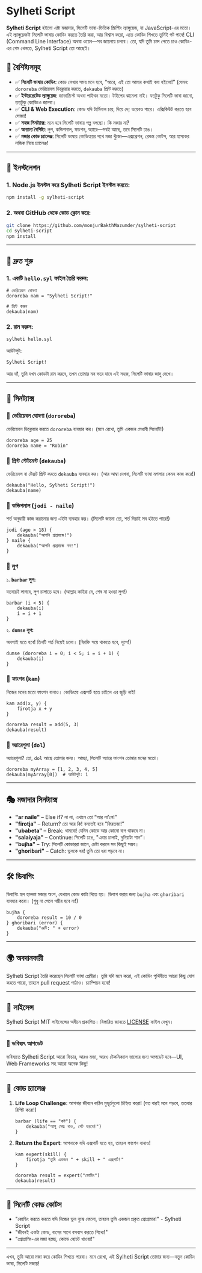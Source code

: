 
# Sylheti Script

**Sylheti Script** হইলো এক্টা মজাদার, সিলেটি ভাষা-ভিত্তিক স্ক্রিপ্টিং ল্যাঙ্গুয়েজ, যা JavaScript-এর মতো। এই ল্যাঙ্গুয়েজটা সিলেটি ভাষায় কোডিং করতে তৈরি করা, আর বিশ্বাস করো, এতে কোডিং শিখতে তুমিই পট পাবে! CLI (Command Line Interface) অথবা ওয়েব—সব জায়গায় চলবে। তো, যদি তুমি চান্স পেতে চাও কোডিং-এর গেম খেলতে, Sylheti Script তো আছেই।

## 📌 বৈশিষ্ট্যসমূহ
- ✅ **সিলেটি ভাষায় কোডিং**: কোড লেখার সময় মনে হবে, “আরে, এই তো আমার কথাই বলা হইলো!” (যেমন: `dororeba` ভেরিয়েবল ডিক্লেয়ার করতে, `dekauba` প্রিন্ট করতে)
- ✅ **ইন্টারপ্রেটেড ল্যাঙ্গুয়েজ**: জাভাস্ক্রিপ্ট অথবা পাইথন মতো। টাইপের ঝামেলা নাই। যতটুকু সিলেটি ভাষা জানো, ততটুকু কোডিংও জানবা।
- ✅ **CLI & Web Execution**: কোড যদি টার্মিনাল চায়, দিয়ে দে; ওয়েবও পারে। এক্সিকিউট করতে হবে সোজা!
- ✅ **সহজ সিনট্যাক্স**: মনে হবে সিলেটি ভাষায় গল্প বলছো। কি মজার না?
- ✅ **অন্যান্য বৈশিষ্ট্য**: লুপ, কন্ডিশনাল, ফাংশন, অ্যারে—সবই আছে, তবে সিলেটি ঢঙে।
- ✅ **মজার কোড চ্যালেঞ্জ**: সিলেটি ভাষায় কোডিংয়ের পথে মজা খুঁজো—এক্সপ্রেশন, রেন্ডম কোটস, আর হাস্যকর লজিক নিয়ে চ্যালেঞ্জ!

---

## 🔧 ইনস্টলেশন

### 1. Node.js ইনস্টল করে Sylheti Script ইনস্টল করতে:

```sh
npm install -g sylheti-script
```

### 2. অথবা GitHub থেকে কোড ক্লোন করে:

```sh
git clone https://github.com/monjurBakthMazumder/sylheti-script
cd sylheti-script
npm install
```

---

## 🚀 দ্রুত শুরু

### 1. একটি `hello.syl` ফাইল তৈরি করুন:

```sylheti
# ভেরিয়েবল ঘোষণা
dororeba nam = "Sylheti Script!"

# প্রিন্ট করুন
dekauba(nam)
```

### 2. রান করুন:

```sh
sylheti hello.syl
```

আউটপুট:
```sh
Sylheti Script!
```

আর হ্যাঁ, তুমি যখন কোডটা রান করবে, তখন তোমার মন ভরে যাবে এই সহজ, সিলেটি ভাষার জাদু দেখে।

---

## 📜 সিনট্যাক্স

### 🔹 **ভেরিয়েবল ঘোষণা (`dororeba`)**

ভেরিয়েবল ডিক্লেয়ার করতে `dororeba` ব্যবহার কর। (মনে রেখো, তুমি একজন মেধাবী সিলেটি!)

```sylheti
dororeba age = 25
dororeba name = "Robin"
```

### 🔹 **প্রিন্ট স্টেটমেন্ট (`dekauba`)**

ভেরিয়েবল বা টেক্সট প্রিন্ট করতে `dekauba` ব্যবহার কর। (আর আম্বা দেখবা, সিলেটি ভাষা মশলায় কেমন কাজ করে!)

```sylheti
dekauba("Hello, Sylheti Script!")
dekauba(name)
```

### 🔹 **কন্ডিশনাল (`jodi - naile`)**

শর্ত অনুযায়ী কাজ করানোর জন্য এইটা ব্যবহার কর। (সিলেটি জানো তো, শর্ত দিয়াই সব হইতে পারে!)

```sylheti
jodi (age > 18) {
    dekauba("আপনি প্রাপ্তবয়স্ক!")
} naile {
    dekauba("আপনি প্রাপ্তবয়স্ক নন!")
}
```

### 🔹 **লুপ**

১. **`barbar` লুপ:**

যতবারই লাগবে, লুপ চালাতে হবে। (আল্লাহ কাইরা দে, শেষ না হওয়া লুপ!)

```sylheti
barbar (i < 5) {
    dekauba(i)
    i = i + 1
}
```

২. **`dumse` লুপ:**

অবশ্যই হতে হবে! তিনটি শর্ত নিয়েই চলো। (বিরক্তি সয়ে থাকতে হবে, লুপে!)

```sylheti
dumse (dororeba i = 0; i < 5; i = i + 1) {
    dekauba(i)
}
```

### 🔹 **ফাংশন (`kam`)**

নিজের মনের মতো ফাংশন বানাও। কোডিংয়ে এক্সপার্ট হতে চাইলে এর জুড়ি নাই!

```sylheti
kam add(x, y) {
    firotja x + y
}

dororeba result = add(5, 3)
dekauba(result)
```

### 🔹 **অ্যারেগুলা (`dol`)**

অ্যারেগুলা? তো, `dol` আছে তোমার জন্য। আচ্ছা, সিলেটি অ্যারে ফাংশন তোমার মনের মতো।

```sylheti
dororeba myArray = [1, 2, 3, 4, 5]
dekauba(myArray[0])  # আউটপুট: 1
```

---

## 🎭 মজাদার সিনট্যাক্স
- **"ar naile"** – Else if? না না, এখানে তো “আর না’লে!”
- **"firotja"** – Return? তো আর কি! বলতেই হবে “ফিরতজা!”
- **"ubabeta"** – Break: থামবো! যেদিন কোডে আর কোনো বাগ থাকবে না।
- **"salaiyaja"** – Continue: সিলেটি ঢঙে, "এবার চালাই, দুনিয়াটা শান”।
- **"bujha"** – Try: সিলেটি কোডাররা জানে, চেষ্টা করলে সব কিছুই সম্ভব।
- **"ghoribari"** – Catch: ভুলকে ধর! তুমি তো ধরা পড়বে না।

---

## 🛠 ডিবাগিং

ডিবাগিং হল হালকা মজার অংশ, যেখানে কোড কাটা দিতে হয়। ডিবাগ করার জন্য `bujha` এবং `ghoribari` ব্যবহার করো। (শুধু না পেলে গম্ভীর হবে না!)

```sylheti
bujha {
    dororeba result = 10 / 0
} ghoribari (error) {
    dekauba("ত্রুটি: " + error)
}
```

---

## 🌍 অবদানকারী

Sylheti Script তৈরি করেছেন সিলেটি ভাষা প্রেমীরা। তুমি যদি মনে করো, এই কোডিং পৃথিবীতে আরো কিছু যোগ করতে পারো, তাহলে pull request পাঠাও। চ্যাম্পিয়ন হবো!

---

## 📜 লাইসেন্স

Sylheti Script MIT লাইসেন্সের অধীনে প্রকাশিত। বিস্তারিত জানতে [LICENSE](LICENSE) ফাইল দেখুন।

---

### 📝 ভবিষ্যৎ আপডেট

ভবিষ্যতে Sylheti Script আরো ফিচার, আরও মজা, আরও টেকনিক্যাল ভালোর জন্য আপডেট হবে—UI, Web Frameworks সহ আরো অনেক কিছু!

---

## 🏅 কোড চ্যালেঞ্জ

1. **Life Loop Challenge**: আপনার জীবনে কঠিন মুহূর্তগুলো চিহ্নিত করো! (যত বারই মনে পড়বে, ততবার রিপিট করো!)
   ```sylheti
   barbar (life == "কষ্ট") {
       dekauba("আলু সেদ্ধ খাও, পেট ভরবে!")
   }
   ```

2. **Return the Expert**: আপনাকে যদি এক্সপার্ট হতে হয়, তাহলে ফাংশন বানাও!
   ```sylheti
   kam expert(skill) {
       firotja "তুমি একজন " + skill + " এক্সপার্ট!"
   }

   dororeba result = expert("কোডিং")
   dekauba(result)
   ```

---

## 🎤 সিলেটি কোড কোটস

- "কোডিং করতে করতে যদি নিজের ভুল বুঝে ফেলো, তাহলে তুমি একজন প্রকৃত প্রোগ্রামার!" - Sylheti Script
- "জীবনই একটা কোড, বাগের সাথে বসবাস করতে শিখো!"
- "প্রোগ্রামিং-এর মজা হচ্ছে, কোডে হোচট খাওয়া!"

---

এখন, তুমি আরো মজা করে কোডিং শিখতে পারবা। মনে রেখো, এই Sylheti Script তোমার জন্য—নতুন কোডিং ভাষা, সিলেটি মজায়!